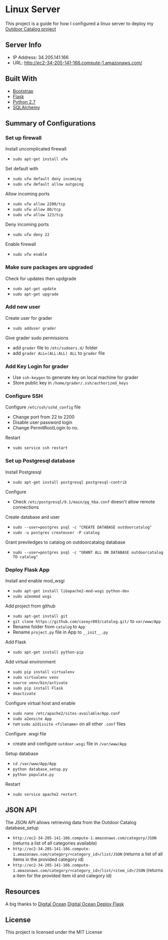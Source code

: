 # Linux Server

This project is a guide for how I configured a linux server to deploy my [Outdoor Catalog project](https://github.com/caseyr003/catalog.git/)

## Server Info

* IP Address: 34.205.141.166
* URL: http://ec2-34-205-141-166.compute-1.amazonaws.com/

## Built With

* [Bootstrap](http://getbootstrap.com/)
* [Flask](http://flask.pocoo.org/)
* [Python 2.7](https://www.python.org/)
* [SQLAlchemy](https://www.sqlalchemy.org/)

## Summary of Configurations

### Set up firewall

Install uncomplicated firewall
* `sudo apt-get install ufw`

Set default with
* `sudo ufw default deny incoming`
* `sudo ufw default allow outgoing`

Allow incoming ports
* `sudo ufw allow 2200/tcp`
* `sudo ufw allow 80/tcp`
* `sudo ufw allow 123/tcp`

Deny incoming ports
* `sudo ufw deny 22`

Enable firewall
* `sudo ufw enable`

### Make sure packages are upgraded

Check for updates then updgrade
* `sudo apt-get update`
* `sudo apt-get upgrade`

### Add new user

Create user for grader
* `sudo adduser grader`

Give grader sudo permissions
* add `grader` file to `/etc/sudoers.d/` folder
* add `grader ALL=(ALL:ALL) ALL` to `grader` file

### Add Key Login for grader

* Use `ssh-keygen` to generate key on local machine for grader
* Store public key in `/home/grader/.ssh/authorized_keys`

### Configure SSH

Configure `/etc/ssh/sshd_config` file
* Change port from 22 to 2200
* Disable user password login
* Change PermitRootLogin to no.

Restart
* `sudo service ssh restart`

### Set up Postgresql database

Install Postgresql
* `sudo apt-get install postgresql postgresql-contrib`

Configure
* Check `/etc/postgresql/9.1/main/pg_hba.conf` doesn't allow remote connections

Create database and user
* `sudo --user=postgres psql -c "CREATE DATABASE outdoorcatalog"`
* `sudo -u postgres createuser -P catalog`

Grant previledges to catalog on outdoorcatalog database
* `sudo --user=postgres psql -c "GRANT ALL ON DATABASE outdoorcatalog TO catalog"`

### Deploy Flask App

Install and enable mod_wsgi
* `sudo apt-get install libapache2-mod-wsgi python-dev`
* `sudo a2enmod wsgi`

Add project from github
* `sudo apt-get install git`
* `git clone https://github.com/caseyr003/catalog.git/` to `var/www/App`
* Rename folder from `catalog` to `App`
* Rename `project.py` file in App to `__init__.py`

Add Flask
* `sudo apt-get install python-pip`

Add virtual environment
* `sudo pip install virtualenv`
* `sudo virtualenv venv`
* `source venv/bin/activate`
* `sudo pip install Flask`
* `deactivate`

Configure virtual host and enable
* `sudo nano /etc/apache2/sites-available/App.conf`
* `sudo a2ensite App`
* run `sudo a2dissite <filename>` on all other `.conf` files

Configure .wsgi file
* create and configure `outdoor.wsgi` file in `/var/www/App`

Setup database
* `cd /var/www/App/App`
* `python database_setup.py`
* `python populate.py`

Restart
* `sudo service apache2 restart`

## JSON API

The JSON API allows retrieving data from the Outdoor Catalog database_setup

* `http://ec2-34-205-141-166.compute-1.amazonaws.com/category/JSON`
(returns a list of all categories available)
* `http://ec2-34-205-141-166.compute-1.amazonaws.com/category/<category_id>/list/JSON`
(returns a list of all items in the provided category id)
* `http://ec2-34-205-141-166.compute-1.amazonaws.com/category/<category_id>/list/<item_id>/JSON`
(returns a item for the provided item id and category id)

## Resources
A big thanks to [Digital Ocean](https://www.digitalocean.com)
[Digital Ocean Deploy Flask](https://www.digitalocean.com/community/tutorials/how-to-deploy-a-flask-application-on-an-ubuntu-vps)

## License

This project is licensed under the MIT License
